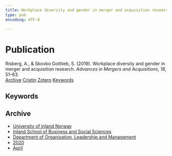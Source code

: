 ```yaml
---
title: Workplace diversity and gender in merger and acquisition research
type: pub
encoding: UTF-8

---
```

<h1>Publication</h1>
<article id="csl-bib-container-VLIFKLJ9" class="csl-bib-container">
  <div class="csl-bib-body"> <div class="csl-entry">Risberg, A., &#38; Skovbo Gottlieb, S. (2019). Workplace diversity and gender in merger and acquisition research. <i>Advances in Mergers and Acquisitions</i>, <i>18</i>, 51–63.</div> </div>
  <div class="csl-bib-buttons">
    <a href="#taxonomy-article-VLIFKLJ9" alt="archive" class="csl-bib-button">Archive</a>
    <a href="https://app.cristin.no/results/show.jsf?id=1804658" alt="Cristin" class="csl-bib-button">Cristin</a>
    <a href="http://zotero.org/groups/5881554/items/VLIFKLJ9" alt="Zotero" class="csl-bib-button">Zotero</a>
    <a href="#keywords-article-VLIFKLJ9" alt="keywords" class="csl-bib-button">Keywords</a>
  </div>
  <div id="csl-bib-meta-container-VLIFKLJ9"></div>
</article>
<div id="csl-bib-meta-VLIFKLJ9" class="csl-bib-meta">
  <article id="keywords-article-VLIFKLJ9" class="keywords-article">
    <h1>Keywords</h1>
    
  </article>
  <article id="taxonomy-article-VLIFKLJ9" class="taxonomy-article">
    <h1>Archive</h1>
    <ul>
      <li><a href="{{< params subfolder >}}en/archive/?key=3DCRN523">University of Inland Norway</a></li>
      <li><a href="{{< params subfolder >}}en/archive/?key=DU8Q9LN9">Inland School of Business and Social Sciences</a></li>
      <li><a href="{{< params subfolder >}}en/archive/?key=4LUWR3ZM">Department of Organisation, Leadership and Management</a></li>
      <li><a href="{{< params subfolder >}}en/archive/?key=L4LD5JU9">2020</a></li>
      <li><a href="{{< params subfolder >}}en/archive/?key=T6J6N6RM">April</a></li>
    </ul>
  </article>
</div>
